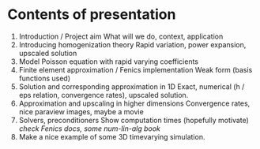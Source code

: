 # Contents of presentation

1. Introduction / Project aim
What will we do, context, application
2. Introducing homogenization theory
Rapid variation, power expansion, upscaled solution
3. Model
Poisson equation with rapid varying coefficients
4. Finite element approximation / Fenics implementation
Weak form (basis functions used)
5. Solution and corresponding approximation in 1D
Exact, numerical (h / eps relation, convergence rates), upscaled solution.
6. Approximation and upscaling in higher dimensions
Convergence rates, nice paraview images, maybe a movie
7. Solvers, preconditioners
Show computation times (hopefully motivate) *check Fenics docs, some num-lin-alg book*
8. Make a nice example of some 3D timevarying simulation.
